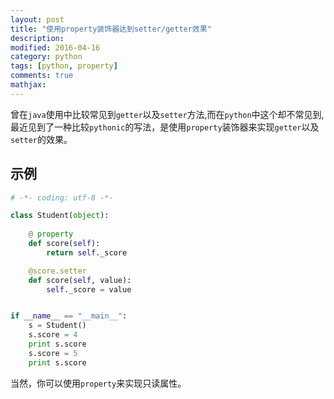 ```yaml
---
layout: post
title: "使用property装饰器达到setter/getter效果"
description: 
modified: 2016-04-16
category: python
tags: [python, property]
comments: true
mathjax: 
---
```


曾在`java`使用中比较常见到`getter`以及`setter`方法,而在`python`中这个却不常见到,最近见到了一种比较`pythonic`的写法，是使用`property`装饰器来实现`getter`以及`setter`的效果。

## 示例


```python
# -*- coding: utf-8 -*-

class Student(object):
    
    @ property
    def score(self):
        return self._score

    @score.setter
    def score(self, value):
        self._score = value


if __name__ == "__main__":
    s = Student()
    s.score = 4
    print s.score
    s.score = 5
    print s.score

```

当然，你可以使用`property`来实现只读属性。


